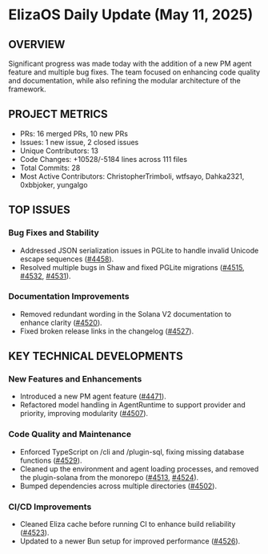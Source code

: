 # ElizaOS Daily Update (May 11, 2025)

## OVERVIEW 
Significant progress was made today with the addition of a new PM agent feature and multiple bug fixes. The team focused on enhancing code quality and documentation, while also refining the modular architecture of the framework.

## PROJECT METRICS
- PRs: 16 merged PRs, 10 new PRs
- Issues: 1 new issue, 2 closed issues
- Unique Contributors: 13
- Code Changes: +10528/-5184 lines across 111 files
- Total Commits: 28
- Most Active Contributors: ChristopherTrimboli, wtfsayo, Dahka2321, 0xbbjoker, yungalgo

## TOP ISSUES
### Bug Fixes and Stability
- Addressed JSON serialization issues in PGLite to handle invalid Unicode escape sequences ([#4458](https://github.com/elizaos/eliza/issues/4458)).
- Resolved multiple bugs in Shaw and fixed PGLite migrations ([#4515](https://github.com/elizaos/eliza/issues/4515), [#4532](https://github.com/elizaos/eliza/issues/4532), [#4531](https://github.com/elizaos/eliza/issues/4531)).

### Documentation Improvements
- Removed redundant wording in the Solana V2 documentation to enhance clarity ([#4520](https://github.com/elizaos/eliza/issues/4520)).
- Fixed broken release links in the changelog ([#4527](https://github.com/elizaos/eliza/issues/4527)).

## KEY TECHNICAL DEVELOPMENTS
### New Features and Enhancements
- Introduced a new PM agent feature ([#4471](https://github.com/elizaos/eliza/pull/4471)).
- Refactored model handling in AgentRuntime to support provider and priority, improving modularity ([#4507](https://github.com/elizaos/eliza/pull/4507)).

### Code Quality and Maintenance
- Enforced TypeScript on /cli and /plugin-sql, fixing missing database functions ([#4529](https://github.com/elizaos/eliza/pull/4529)).
- Cleaned up the environment and agent loading processes, and removed the plugin-solana from the monorepo ([#4513](https://github.com/elizaos/eliza/pull/4513), [#4524](https://github.com/elizaos/eliza/pull/4524)).
- Bumped dependencies across multiple directories ([#4502](https://github.com/elizaos/eliza/pull/4502)).

### CI/CD Improvements
- Cleaned Eliza cache before running CI to enhance build reliability ([#4523](https://github.com/elizaos/eliza/pull/4523)).
- Updated to a newer Bun setup for improved performance ([#4526](https://github.com/elizaos/eliza/pull/4526)).